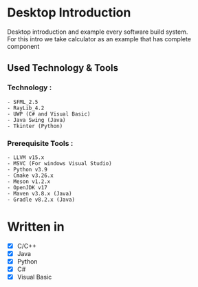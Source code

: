 # Desktop Introduction
Desktop introduction and example every software build system. <br>
For this intro we take calculator as an example that has complete component
<br>

## Used Technology & Tools
### Technology :
```
- SFML_2.5
- RayLib_4.2
- UWP (C# and Visual Basic)
- Java Swing (Java)
- Tkinter (Python)
```

### Prerequisite Tools :
```
- LLVM v15.x
- MSVC (For windows Visual Studio)
- Python v3.9
- Cmake v3.26.x
- Meson v1.2.x
- OpenJDK v17
- Maven v3.8.x (Java)
- Gradle v8.2.x (Java)
```

# Written in
- [x] C/C++
- [x] Java
- [x] Python
- [x] C#
- [x] Visual Basic
